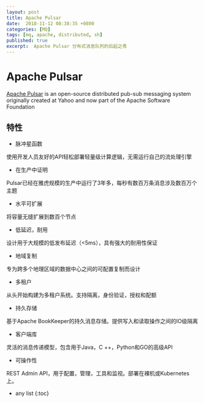 ```yaml
---
layout: post
title: Apache Pulsar 
date:  2018-11-12 08:38:35 +0800
categories: [MQ]
tags: [mq, apache, distributed, sh]
published: true
excerpt:  Apache Pulsar 分布式消息队列的后起之秀
---
```


# Apache Pulsar 

[Apache Pulsar](http://pulsar.apache.org/) is an open-source distributed pub-sub messaging system originally created at Yahoo and now part of the Apache Software Foundation

## 特性

- 脉冲星函数

使用开发人员友好的API轻松部署轻量级计算逻辑，无需运行自己的流处理引擎


- 在生产中证明

Pulsar已经在雅虎规模的生产中运行了3年多，每秒有数百万条消息涉及数百万个主题

- 水平可扩展

将容量无缝扩展到数百个节点

- 低延迟，耐用

设计用于大规模的低发布延迟（<5ms），具有强大的耐用性保证

- 地域复制

专为跨多个地理区域的数据中心之间的可配置复制而设计

- 多租户

从头开始构建为多租户系统。支持隔离，身份验证，授权和配额

- 持久存储

基于Apache BookKeeper的持久消息存储。提供写入和读取操作之间的IO级隔离

- 客户端库

灵活的消息传递模型，包含用于Java，C ++，Python和GO的高级API

- 可操作性

REST Admin API，用于配置，管理，工具和监视。部署在裸机或Kubernetes上。

* any list
{:toc}